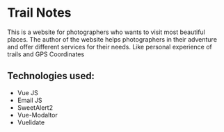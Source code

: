 # Trail Notes

This is a website for photographers who wants to visit most beautiful places. The author of the website helps photographers in their adventure and offer different services for their needs. Like personal experience  of trails and GPS Coordinates

## Technologies used:
* Vue JS
* Email JS
* SweetAlert2
* Vue-Modaltor
* Vuelidate



